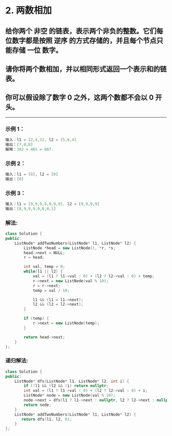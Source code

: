 # **2. 两数相加**

##  给你两个 非空 的链表，表示两个非负的整数。它们每位数字都是按照 逆序 的方式存储的，并且每个节点只能存储 一位 数字。
## 请你将两个数相加，并以相同形式返回一个表示和的链表。
## 你可以假设除了数字 0 之外，这两个数都不会以 0 开头。

---

### **示例 1：**

```c
输入：l1 = [2,4,3], l2 = [5,6,4]
输出：[7,0,8]
解释：342 + 465 = 807.
```

### **示例 2：**

```c
输入：l1 = [0], l2 = [0]
输出：[0]
```

### **示例 3：**

```c
输入：l1 = [9,9,9,9,9,9,9], l2 = [9,9,9,9]
输出：[8,9,9,9,0,0,0,1]
```

### **解法:**

```c++
class Solution {
public:
    ListNode* addTwoNumbers(ListNode* l1, ListNode* l2) {
        ListNode *head = new ListNode(), *r, *s;
        head->next = NULL;
        r = head;

	    int val, temp = 0;
        while(l1 || l2) {
            val = (l1 ? l1->val : 0) + (l2 ? l2->val : 0) + temp;
            r->next = new ListNode(val % 10);
            r = r->next;
            temp = val / 10;

            l1 && (l1 = l1->next);
            l2 && (l2 = l2->next);
        }

        if (temp) {
            r->next = new ListNode(temp);
        }

	    return head->next;
    }
};
```

### **递归解法:**

```c++
class Solution {
public:
    ListNode* dfs(ListNode* l1, ListNode* l2, int i) {
        if (!l1 && !l2 && !i) return nullptr;
        int val = (l1 ? l1->val : 0) + (l2 ? l2->val : 0) + i;
        ListNode* node = new ListNode(val % 10);
        node->next = dfs(l1 ? l1->next : nullptr, l2 ? l2->next : nullptr, val / 10);
        return node;
    }
    ListNode* addTwoNumbers(ListNode* l1, ListNode* l2) {
       return dfs(l1, l2, 0);
    }
};
```
